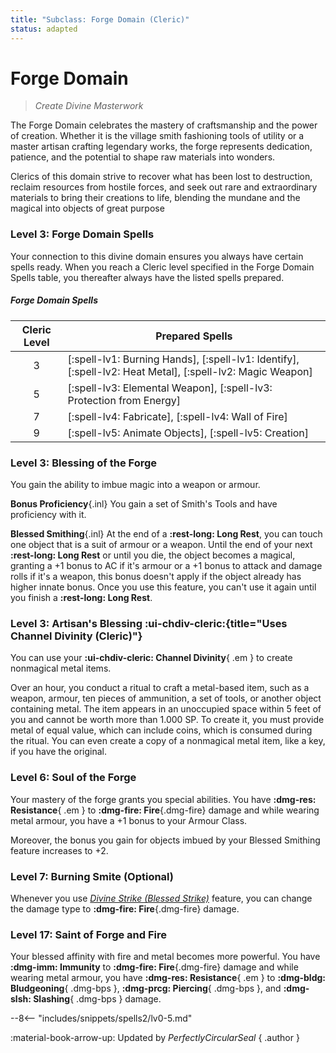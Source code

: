 ```yaml
---
title: "Subclass: Forge Domain (Cleric)"
status: adapted
---
```


<p style="display:none">
Create Divine Masterwork
</p>

# Forge Domain

> *Create Divine Masterwork*

The Forge Domain celebrates the mastery of craftsmanship and the power of creation. Whether it is the village smith fashioning tools of utility or a master artisan crafting legendary works, the forge represents dedication, patience, and the potential to shape raw materials into wonders.

Clerics of this domain strive to recover what has been lost to destruction, reclaim resources from hostile forces, and seek out rare and extraordinary materials to bring their creations to life, blending the mundane and the magical into objects of great purpose

### Level 3: Forge Domain Spells

Your connection to this divine domain ensures you always have certain spells ready. When you reach a Cleric level specified in the Forge Domain Spells table, you thereafter always have the listed spells prepared.

##### Forge Domain Spells

| Cleric Level | Prepared Spells |
| :-: | --- |
| 3 | [:spell-lv1: Burning Hands], [:spell-lv1: Identify], [:spell-lv2: Heat Metal], [:spell-lv2: Magic Weapon] |
| 5 | [:spell-lv3: Elemental Weapon], [:spell-lv3: Protection from Energy] |
| 7 | [:spell-lv4: Fabricate], [:spell-lv4: Wall of Fire] |
| 9 | [:spell-lv5: Animate Objects], [:spell-lv5: Creation] |

### Level 3: Blessing of the Forge

You gain the ability to imbue magic into a weapon or armour. 

**Bonus Proficiency**{.inl} You gain a set of Smith's Tools and have proficiency with it.

**Blessed Smithing**{.inl} At the end of a **:rest-long: Long Rest**, you can touch one object that is a suit of armour or a weapon. Until the end of your next **:rest-long: Long Rest** or until you die, the object becomes a magical, granting a +1 bonus to AC if it's armour or a +1 bonus to attack and damage rolls if it's a weapon, this bonus doesn't apply if the object already has higher innate bonus. Once you use this feature, you can't use it again until you finish a **:rest-long: Long Rest**.

### Level 3: Artisan's Blessing :ui-chdiv-cleric:{title="Uses Channel Divinity (Cleric)"}

You can use your **:ui-chdiv-cleric: Channel Divinity**{ .em } to create nonmagical metal items. 

Over an hour, you conduct a ritual to craft a metal-based item, such as a weapon, armour, ten pieces of ammunition, a set of tools, or another object containing metal. The item appears in an unoccupied space within 5 feet of you and cannot be worth more than 1.000 SP. To create it, you must provide metal of equal value, which can include coins, which is consumed during the ritual. You can even create a copy of a nonmagical metal item, like a key, if you have the original.

### Level 6: Soul of the Forge

Your mastery of the forge grants you special abilities. You have **:dmg-res: Resistance**{ .em } to **:dmg-fire: Fire**{.dmg-fire} damage and while wearing metal armour, you have a +1 bonus to your Armour Class.

Moreover, the bonus you gain for objects imbued by your Blessed Smithing feature increases to +2.

### Level 7: Burning Smite (Optional)

Whenever you use *[Divine Strike (Blessed Strike)](index.md#level-7-blesssed-strike)* feature, you can change the damage type to **:dmg-fire: Fire**{.dmg-fire} damage. 

### Level 17: Saint of Forge and Fire

Your blessed affinity with fire and metal becomes more powerful. You have **:dmg-imm: Immunity** to **:dmg-fire: Fire**{.dmg-fire} damage and while wearing metal armour, you have **:dmg-res: Resistance**{ .em } to **:dmg-bldg: Bludgeoning**{ .dmg-bps }, **:dmg-prcg: Piercing**{ .dmg-bps }, and **:dmg-slsh: Slashing**{ .dmg-bps } damage.

--8<-- "includes/snippets/spells2/lv0-5.md"

:material-book-arrow-up: Updated by *PerfectlyCircularSeal* 
{ .author }
